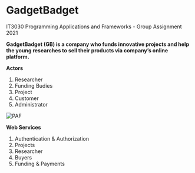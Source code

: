 
# GadgetBadget
IT3030 Programming Applications and Frameworks - Group Assignment 2021

**GadgetBadget (GB) is a company who funds innovative projects and help the young researches to
sell their products via company’s online platform.**

**Actors**
1. Researcher
2. Funding Budies
3. Project
4. Customer
5. Administrator

![PAF](https://user-images.githubusercontent.com/80050477/109996344-23a9c780-7d35-11eb-8b18-8d3f98b9f968.png)

**Web Services**
1.	Authentication & Authorization
2.	Projects
3.	Researcher
4.	Buyers
5.	Funding & Payments

